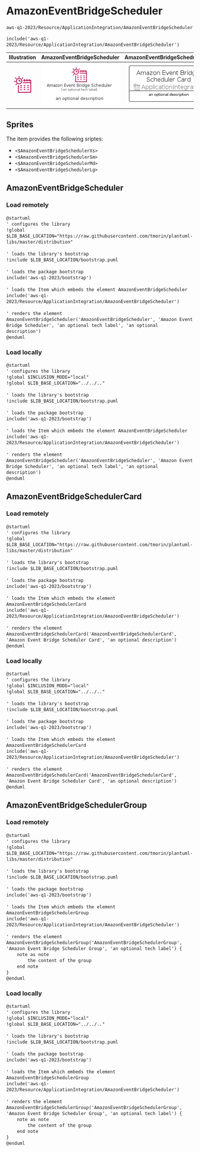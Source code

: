 # AmazonEventBridgeScheduler


```text
aws-q1-2023/Resource/ApplicationIntegration/AmazonEventBridgeScheduler
```

```text
include('aws-q1-2023/Resource/ApplicationIntegration/AmazonEventBridgeScheduler')
```



| Illustration | AmazonEventBridgeScheduler | AmazonEventBridgeSchedulerCard | AmazonEventBridgeSchedulerGroup |
| :---: | :---: | :---: | :---: |
| ![illustration for Illustration](../../../aws-q1-2023/Resource/ApplicationIntegration/AmazonEventBridgeScheduler.png) | ![illustration for AmazonEventBridgeScheduler](../../../aws-q1-2023/Resource/ApplicationIntegration/AmazonEventBridgeScheduler.Local.png) | ![illustration for AmazonEventBridgeSchedulerCard](../../../aws-q1-2023/Resource/ApplicationIntegration/AmazonEventBridgeSchedulerCard.Local.png) | ![illustration for AmazonEventBridgeSchedulerGroup](../../../aws-q1-2023/Resource/ApplicationIntegration/AmazonEventBridgeSchedulerGroup.Local.png) |



## Sprites
The item provides the following sriptes:

- `<$AmazonEventBridgeSchedulerXs>`
- `<$AmazonEventBridgeSchedulerSm>`
- `<$AmazonEventBridgeSchedulerMd>`
- `<$AmazonEventBridgeSchedulerLg>`





## AmazonEventBridgeScheduler

### Load remotely
```plantuml
@startuml
' configures the library
!global $LIB_BASE_LOCATION="https://raw.githubusercontent.com/tmorin/plantuml-libs/master/distribution"

' loads the library's bootstrap
!include $LIB_BASE_LOCATION/bootstrap.puml

' loads the package bootstrap
include('aws-q1-2023/bootstrap')

' loads the Item which embeds the element AmazonEventBridgeScheduler
include('aws-q1-2023/Resource/ApplicationIntegration/AmazonEventBridgeScheduler')

' renders the element
AmazonEventBridgeScheduler('AmazonEventBridgeScheduler', 'Amazon Event Bridge Scheduler', 'an optional tech label', 'an optional description')
@enduml
```

### Load locally
```plantuml
@startuml
' configures the library
!global $INCLUSION_MODE="local"
!global $LIB_BASE_LOCATION="../../.."

' loads the library's bootstrap
!include $LIB_BASE_LOCATION/bootstrap.puml

' loads the package bootstrap
include('aws-q1-2023/bootstrap')

' loads the Item which embeds the element AmazonEventBridgeScheduler
include('aws-q1-2023/Resource/ApplicationIntegration/AmazonEventBridgeScheduler')

' renders the element
AmazonEventBridgeScheduler('AmazonEventBridgeScheduler', 'Amazon Event Bridge Scheduler', 'an optional tech label', 'an optional description')
@enduml
```

## AmazonEventBridgeSchedulerCard

### Load remotely
```plantuml
@startuml
' configures the library
!global $LIB_BASE_LOCATION="https://raw.githubusercontent.com/tmorin/plantuml-libs/master/distribution"

' loads the library's bootstrap
!include $LIB_BASE_LOCATION/bootstrap.puml

' loads the package bootstrap
include('aws-q1-2023/bootstrap')

' loads the Item which embeds the element AmazonEventBridgeSchedulerCard
include('aws-q1-2023/Resource/ApplicationIntegration/AmazonEventBridgeScheduler')

' renders the element
AmazonEventBridgeSchedulerCard('AmazonEventBridgeSchedulerCard', 'Amazon Event Bridge Scheduler Card', 'an optional description')
@enduml
```

### Load locally
```plantuml
@startuml
' configures the library
!global $INCLUSION_MODE="local"
!global $LIB_BASE_LOCATION="../../.."

' loads the library's bootstrap
!include $LIB_BASE_LOCATION/bootstrap.puml

' loads the package bootstrap
include('aws-q1-2023/bootstrap')

' loads the Item which embeds the element AmazonEventBridgeSchedulerCard
include('aws-q1-2023/Resource/ApplicationIntegration/AmazonEventBridgeScheduler')

' renders the element
AmazonEventBridgeSchedulerCard('AmazonEventBridgeSchedulerCard', 'Amazon Event Bridge Scheduler Card', 'an optional description')
@enduml
```

## AmazonEventBridgeSchedulerGroup

### Load remotely
```plantuml
@startuml
' configures the library
!global $LIB_BASE_LOCATION="https://raw.githubusercontent.com/tmorin/plantuml-libs/master/distribution"

' loads the library's bootstrap
!include $LIB_BASE_LOCATION/bootstrap.puml

' loads the package bootstrap
include('aws-q1-2023/bootstrap')

' loads the Item which embeds the element AmazonEventBridgeSchedulerGroup
include('aws-q1-2023/Resource/ApplicationIntegration/AmazonEventBridgeScheduler')

' renders the element
AmazonEventBridgeSchedulerGroup('AmazonEventBridgeSchedulerGroup', 'Amazon Event Bridge Scheduler Group', 'an optional tech label') {
    note as note
        the content of the group
    end note
}
@enduml
```

### Load locally
```plantuml
@startuml
' configures the library
!global $INCLUSION_MODE="local"
!global $LIB_BASE_LOCATION="../../.."

' loads the library's bootstrap
!include $LIB_BASE_LOCATION/bootstrap.puml

' loads the package bootstrap
include('aws-q1-2023/bootstrap')

' loads the Item which embeds the element AmazonEventBridgeSchedulerGroup
include('aws-q1-2023/Resource/ApplicationIntegration/AmazonEventBridgeScheduler')

' renders the element
AmazonEventBridgeSchedulerGroup('AmazonEventBridgeSchedulerGroup', 'Amazon Event Bridge Scheduler Group', 'an optional tech label') {
    note as note
        the content of the group
    end note
}
@enduml
```

